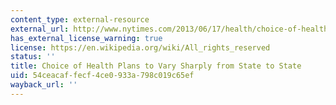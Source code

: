 ```yaml
---
content_type: external-resource
external_url: http://www.nytimes.com/2013/06/17/health/choice-of-health-plans-to-vary-sharply-from-state-to-state.html?pagewanted=all
has_external_license_warning: true
license: https://en.wikipedia.org/wiki/All_rights_reserved
status: ''
title: Choice of Health Plans to Vary Sharply from State to State
uid: 54ceacaf-fecf-4ce0-933a-798c019c65ef
wayback_url: ''
---
```

